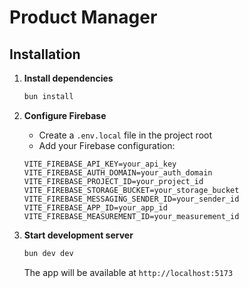 # Product Manager


## Installation


1. **Install dependencies**
   ```bash
   bun install
   ```

2. **Configure Firebase**
   - Create a `.env.local` file in the project root
   - Add your Firebase configuration:
   ```env
   VITE_FIREBASE_API_KEY=your_api_key
   VITE_FIREBASE_AUTH_DOMAIN=your_auth_domain
   VITE_FIREBASE_PROJECT_ID=your_project_id
   VITE_FIREBASE_STORAGE_BUCKET=your_storage_bucket
   VITE_FIREBASE_MESSAGING_SENDER_ID=your_sender_id
   VITE_FIREBASE_APP_ID=your_app_id
   VITE_FIREBASE_MEASUREMENT_ID=your_measurement_id
   ```

3. **Start development server**
   ```bash
   bun dev dev
   ```
   The app will be available at `http://localhost:5173`
